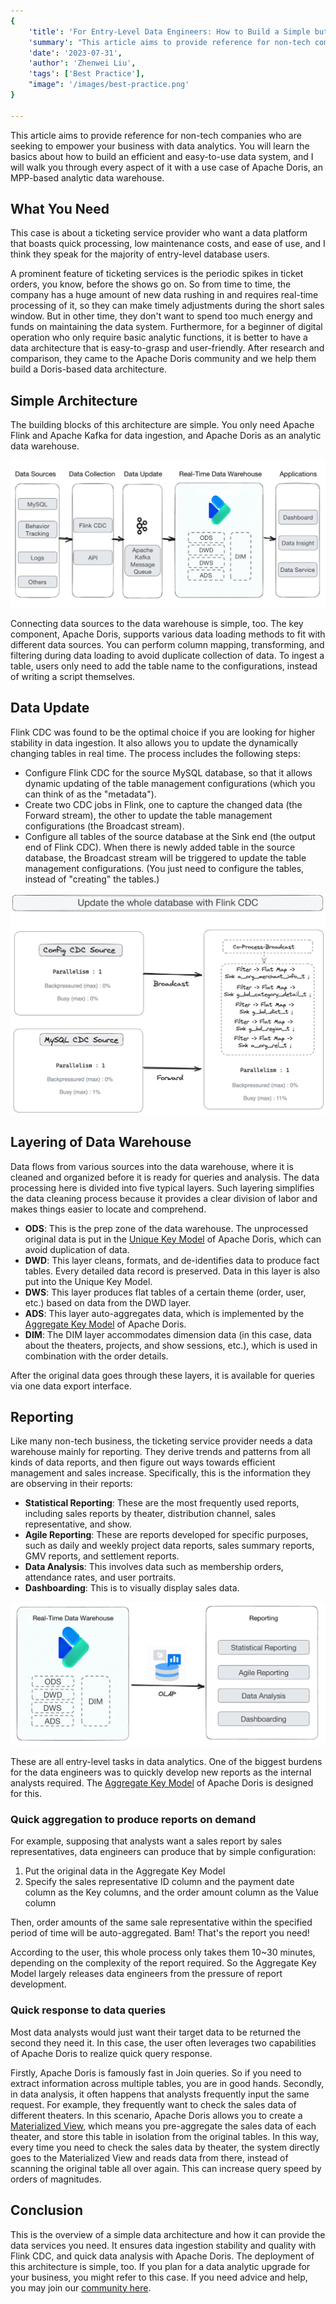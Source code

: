 ```yaml
---
{
    'title': 'For Entry-Level Data Engineers: How to Build a Simple but Solid Data Architecture',
    'summary': "This article aims to provide reference for non-tech companies who are seeking to empower your business with data analytics.",
    'date': '2023-07-31',
    'author': 'Zhenwei Liu',
    'tags': ['Best Practice'],
    "image": '/images/best-practice.png'
}

---
```


<!-- 
Licensed to the Apache Software Foundation (ASF) under one
or more contributor license agreements.  See the NOTICE file
distributed with this work for additional information
regarding copyright ownership.  The ASF licenses this file
to you under the Apache License, Version 2.0 (the
"License"); you may not use this file except in compliance
with the License.  You may obtain a copy of the License at

  http://www.apache.org/licenses/LICENSE-2.0

Unless required by applicable law or agreed to in writing,
software distributed under the License is distributed on an
"AS IS" BASIS, WITHOUT WARRANTIES OR CONDITIONS OF ANY
KIND, either express or implied.  See the License for the
specific language governing permissions and limitations
under the License.
-->


This article aims to provide reference for non-tech companies who are seeking to empower your business with data analytics. You will learn the basics about how to build an efficient and easy-to-use data system, and I will walk you through every aspect of it with a use case of Apache Doris, an MPP-based analytic data warehouse. 

## What You Need

This case is about a ticketing service provider who want a data platform that boasts quick processing, low maintenance costs, and ease of use, and I think they speak for the majority of entry-level database users.

A prominent feature of ticketing services is the periodic spikes in ticket orders, you know, before the shows go on. So from time to time, the company has a huge amount of new data rushing in and requires real-time processing of it, so they can make timely adjustments during the short sales window. But in other time, they don't want to spend too much energy and funds on maintaining the data system. Furthermore, for a beginner of digital operation who only require basic analytic functions, it is better to have a data architecture that is easy-to-grasp and user-friendly. After research and comparison, they came to the Apache Doris community and we help them build a Doris-based data architecture.

## Simple Architecture

The building blocks of this architecture are simple. You only need Apache Flink and Apache Kafka for data ingestion, and Apache Doris as an analytic data warehouse. 

![simple-data-architecture-with-Apache-Doris](../static/images/Poly_1.png)

Connecting data sources to the data warehouse is simple, too. The key component, Apache Doris, supports various data loading methods to fit with different data sources. You can perform column mapping, transforming, and filtering during data loading to avoid duplicate collection of data. To ingest a table, users only need to add the table name to the configurations, instead of writing a script themselves. 

## Data Update

Flink CDC was found to be the optimal choice if you are looking for higher stability in data ingestion. It also allows you to update the dynamically changing tables in real time. The process includes the following steps:

- Configure Flink CDC for the source MySQL database, so that it allows dynamic updating of the table management configurations (which you can think of as the "metadata").
- Create two CDC jobs in Flink, one to capture the changed data (the Forward stream), the other to update the table management configurations (the Broadcast stream).
- Configure all tables of the source database at the Sink end (the output end of Flink CDC). When there is newly added table in the source database, the Broadcast stream will be triggered to update the table management configurations. (You just need to configure the tables, instead of "creating" the tables.)

![configure-Flink-CDC](../static/images/Poly_2.png)

## Layering of Data Warehouse

Data flows from various sources into the data warehouse, where it is cleaned and organized before it is ready for queries and analysis. The data processing here is divided into five typical layers. Such layering simplifies the data cleaning process because it provides a clear division of labor and makes things easier to locate and comprehend. 

- **ODS**: This is the prep zone of the data warehouse. The unprocessed original data is put in the [Unique Key Model](https://doris.apache.org/docs/dev/data-table/data-model/#unique-model) of Apache Doris, which can avoid duplication of data. 
- **DWD**: This layer cleans, formats, and de-identifies data to produce fact tables. Every detailed data record is preserved. Data in this layer is also put into the Unique Key Model.
- **DWS**: This layer produces flat tables of a certain theme (order, user, etc.) based on data from the DWD layer. 
- **ADS**: This layer auto-aggregates data, which is implemented by the [Aggregate Key Model](https://doris.apache.org/docs/dev/data-table/data-model/#aggregate-model) of Apache Doris.
- **DIM**: The DIM layer accommodates dimension data (in this case, data about the theaters, projects, and show sessions, etc.), which is used in combination with the order details.

After the original data goes through these layers, it is available for queries via one data export interface.

## Reporting

Like many non-tech business, the ticketing service provider needs a data warehouse mainly for reporting. They derive trends and patterns from all kinds of data reports, and then figure out ways towards efficient management and sales increase. Specifically, this is the information they are observing in their reports:

- **Statistical Reporting**: These are the most frequently used reports, including sales reports by theater, distribution channel, sales representative, and show.
- **Agile Reporting**: These are reports developed for specific purposes, such as daily and weekly project data reports, sales summary reports, GMV reports, and settlement reports.
- **Data Analysis**: This involves data such as membership orders, attendance rates, and user portraits.
- **Dashboarding**: This is to visually display sales data.

![Real-Time-Data-Warehouse-and-Reporting](../static/images/Poly_3.png)

These are all entry-level tasks in data analytics. One of the biggest burdens for the data engineers was to quickly develop new reports as the internal analysts required. The [Aggregate Key Model](https://doris.apache.org/docs/dev/data-table/data-model#aggregate-model) of Apache Doris is designed for this. 

### Quick aggregation to produce reports on demand

For example, supposing that analysts want a sales report by sales representatives, data engineers can produce that by simple configuration:

1. Put the original data in the Aggregate Key Model
2. Specify the sales representative ID column and the payment date column as the Key columns, and the order amount column as the Value column

Then, order amounts of the same sale representative within the specified period of time will be auto-aggregated. Bam! That's the report you need! 

According to the user, this whole process only takes them 10~30 minutes, depending on the complexity of the report required. So the Aggregate Key Model largely releases data engineers from the pressure of report development.

### Quick response to data queries

Most data analysts would just want their target data to be returned the second they need it. In this case, the user often leverages two capabilities of Apache Doris to realize quick query response.

Firstly, Apache Doris is famously fast in Join queries. So if you need to extract information across multiple tables, you are in good hands. Secondly, in data analysis, it often happens that analysts frequently input the same request. For example, they frequently want to check the sales data of different theaters. In this scenario, Apache Doris allows you to create a [Materialized View](https://doris.apache.org/docs/dev/query-acceleration/materialized-view/), which means you pre-aggregate the sales data of each theater, and store this table in isolation from the original tables. In this way, every time you need to check the sales data by theater, the system directly goes to the Materialized View and reads data from there, instead of scanning the original table all over again. This can increase query speed by orders of magnitudes.

## Conclusion

This is the overview of a simple data architecture and how it can provide the data services you need. It ensures data ingestion stability and quality with Flink CDC, and quick data analysis with Apache Doris. The deployment of this architecture is simple, too. If you plan for a data analytic upgrade for your business, you might refer to this case. If you need advice and help, you may join our [community here](https://t.co/ZxJuNJHXb2).
